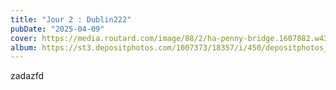 ```yaml
---
title: "Jour 2 : Dublin222"
pubDate: "2025-04-09"
cover: https://media.routard.com/image/88/2/ha-penny-bridge.1607882.w430.jpg
album: https://st3.depositphotos.com/1007373/18357/i/450/depositphotos_183574324-stock-photo-cliffs-moher-ireland-sunny-day.jpg
---
```


zadazfd
